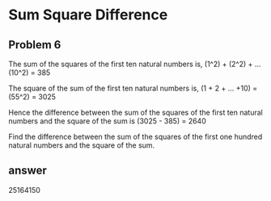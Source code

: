 # Sum Square Difference
Problem 6
---

The sum of the squares of the first ten natural numbers is,
    (1^2) + (2^2) + ... (10^2) = 385

The square of the sum of the first ten natural numbers is,
    (1 + 2 + ... +10) = (55^2) = 3025

Hence the difference between the sum of the squares of the first ten natural numbers and the square of the sum is 
    (3025 - 385) = 2640

Find the difference between the sum of the squares of the first one hundred natural numbers and the square of the sum.
    
answer
---
25164150